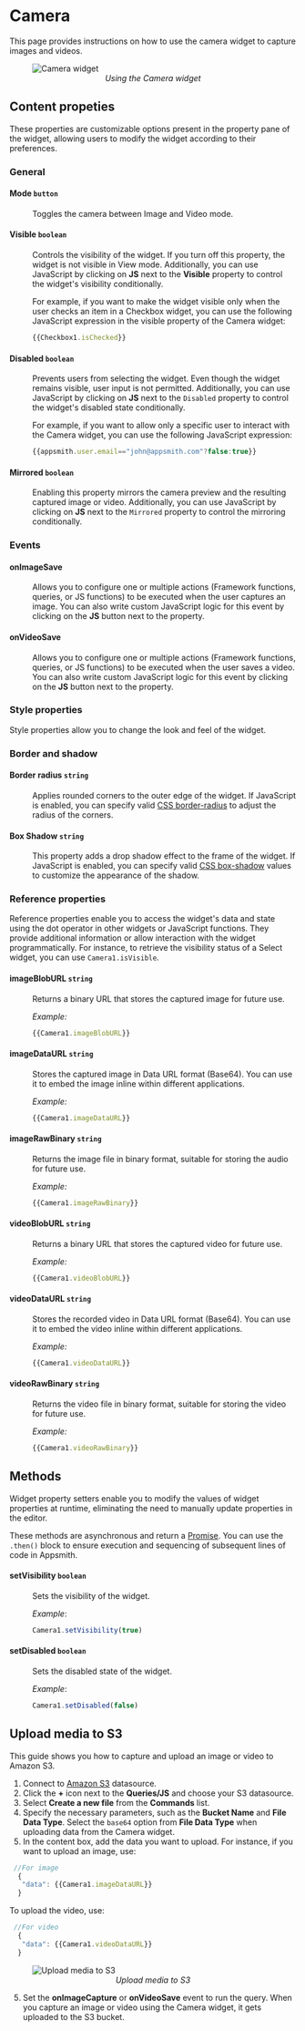 # Camera

This page provides instructions on how to use the camera widget to capture images and videos.

<figure>
  <img src="/img/cam-image.png" style= {{width:"700px", height:"auto"}} alt="Camera widget"/>
  <figcaption align = "center"><i>Using the Camera widget</i></figcaption>
</figure>

## Content propeties

These properties are customizable options present in the property pane of the widget, allowing users to modify the widget according to their preferences.

### General

#### Mode `button`

<dd>

Toggles the camera between Image and Video mode.

</dd>

#### Visible `boolean`

<dd>

Controls the visibility of the widget. If you turn off this property, the widget is not visible in View mode. Additionally, you can use JavaScript by clicking on **JS** next to the **Visible** property to control the widget's visibility conditionally.

For example,  if you want to make the widget visible only when the user checks an item in a Checkbox widget, you can use the following JavaScript expression in the visible property of the Camera widget:

```js
{{Checkbox1.isChecked}}
```

</dd>

#### Disabled `boolean`

<dd>

Prevents users from selecting the widget. Even though the widget remains visible, user input is not permitted. Additionally, you can use JavaScript by clicking on **JS** next to the `Disabled` property to control the widget's disabled state conditionally.

For example, if you want to allow only a specific user to interact with the Camera widget, you can use the following JavaScript expression: 
```js
{{appsmith.user.email=="john@appsmith.com"?false:true}}
```

</dd>

#### Mirrored `boolean`

<dd>

Enabling this property mirrors the camera preview and the resulting captured image or video. Additionally, you can use JavaScript by clicking on **JS** next to the `Mirrored` property to control the mirroring conditionally.

</dd>

### Events 

#### onImageSave

<dd>

Allows you to configure one or multiple actions (Framework functions, queries, or JS functions) to be executed when the user captures an image. You can also write custom JavaScript logic for this event by clicking on the **JS** button next to the property.

</dd>

#### onVideoSave

<dd>

Allows you to configure one or multiple actions (Framework functions, queries, or JS functions) to be executed when the user saves a video. You can also write custom JavaScript logic for this event by clicking on the **JS** button next to the property.

</dd>

### Style properties

Style properties allow you to change the look and feel of the widget.

### Border and shadow

#### Border radius `string`

<dd>

Applies rounded corners to the outer edge of the widget. If JavaScript is enabled, you can specify valid [CSS border-radius](https://developer.mozilla.org/en-US/docs/Web/CSS/border-radius) to adjust the radius of the corners.

</dd>

#### Box Shadow `string`
 

<dd>

This property adds a drop shadow effect to the frame of the widget. If JavaScript is enabled, you can specify valid [CSS box-shadow](https://developer.mozilla.org/en-US/docs/Web/CSS/box-shadow) values to customize the appearance of the shadow.

</dd>

### Reference properties 

Reference properties enable you to access the widget's data and state using the dot operator in other widgets or JavaScript functions. They provide additional information or allow interaction with the widget programmatically. For instance, to retrieve the visibility status of a Select widget, you can use `Camera1.isVisible`.

#### imageBlobURL `string`

<dd>

Returns a binary URL that stores the captured image for future use.

*Example:*

```js
{{Camera1.imageBlobURL}}
```

</dd>

#### imageDataURL `string`

<dd>

Stores the captured image in Data URL format (Base64). You can use it to embed the image inline within different applications.

*Example:*

```js
{{Camera1.imageDataURL}}
```

</dd>

#### imageRawBinary `string`

<dd>

Returns the image file in binary format, suitable for storing the audio for future use.

*Example:*

```js
{{Camera1.imageRawBinary}}
```

</dd>

#### videoBlobURL `string`

<dd>

Returns a binary URL that stores the captured video for future use.

*Example:*

```js
{{Camera1.videoBlobURL}}
```

</dd>

#### videoDataURL `string`

<dd>

Stores the recorded video in Data URL format (Base64). You can use it to embed the video inline within different applications.

*Example:*

```js
{{Camera1.videoDataURL}}
```

</dd>

#### videoRawBinary `string`

<dd>

Returns the video file in binary format, suitable for storing the video for future use.

*Example:*

```js
{{Camera1.videoRawBinary}}
```

</dd>

## Methods

Widget property setters enable you to modify the values of widget properties at runtime, eliminating the need to manually update properties in the editor.

These methods are asynchronous and return a [Promise](/core-concepts/writing-code/javascript-promises#using-promises-in-appsmith). You can use the `.then()` block to ensure execution and sequencing of subsequent lines of code in Appsmith.


#### setVisibility `boolean`

<dd>

Sets the visibility of the widget.

*Example*:

```js
Camera1.setVisibility(true)
```

</dd>


#### setDisabled `boolean`

<dd>

Sets the disabled state of the widget.

*Example*:

```js
Camera1.setDisabled(false)
```

</dd>

## Upload media to S3

This guide shows you how to capture and upload an image or video to Amazon S3.

1. Connect to [Amazon S3](/connect-data/reference/querying-amazon-s3) datasource.
2. Click the **+** icon next to the **Queries/JS** and choose your S3 datasource.
3. Select **Create a new file** from the **Commands** list.
4. Specify the necessary parameters, such as the **Bucket Name** and **File Data Type**. Select the `base64` option from **File Data Type** when uploading data from the Camera widget.
5. In the content box, add the data you want to upload. For instance, if you want to upload an image, use: 

 ```js
  //For image
   {
    "data": {{Camera1.imageDataURL}}
   }
  ```
To upload the video, use:
 ```js
  //For video
   {
    "data": {{Camera1.videoDataURL}}
   }
  ```

<figure>
  <img src="/img/cam-to-s3.png" style= {{width:"700px", height:"auto"}} alt="Upload media to S3"/>
  <figcaption align = "center"><i>Upload media to S3</i></figcaption>
</figure>


5. Set the **onImageCapture** or **onVideoSave** event to run the query. When you capture an image or video using the Camera widget, it gets uploaded to the S3 bucket.



